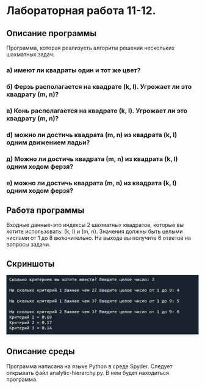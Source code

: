 # Лабораторная работа 11-12.
## Описание программы 
 Программа, которая реализуеть алгоритм решения нескольких шахматных задач:
### а) имеют ли квадраты один и тот же цвет?
### б) Ферзь располагается на квадрате (k, l). Угрожает ли это квадрату (m, n)?
### в) Конь располагается на квадрате (k, l). Угрожает ли это квадрату (m, n)?
### d) можно ли достичь квадрата (m, n) из квадрата (k, l) одним движением ладьи?
### д) Можно ли достичь квадрата (m, n) из квадрата (k, l) одним ходом ферзя?
### е) можно ли достичь квадрата (m, n) из квадрата (k, l) одним ходом ферзя?
## Работа программы
Входные данные-это индексы 2 шахматных квадратов, которые вы хотите использовать: (k, l) и (m, n). Значения должны быть целыми числами от 1 до 8 включительно. На выходе вы получите 6 ответов на вопросы задачи. 
## Cкриншоты
![Иллюстрация к проекту](https://github.com/Michail420/analytic-hierarchy/blob/main/dgcvbkljx.PNG)
## Описание среды 
Программа написана на языке Python в среде Spyder. Следует открывать файл analytic-hierarchy.py. В нем будет находиться программа.
